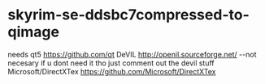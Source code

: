 # skyrim-se-ddsbc7compressed-to-qimage

needs qt5 https://github.com/qt
DeVIL http://openil.sourceforge.net/  --not necesary if u dont need it tho just comment out the devil stuff
Microsoft/DirectXTex https://github.com/Microsoft/DirectXTex
